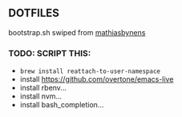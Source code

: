 DOTFILES
---------------

bootstrap.sh swiped from [mathiasbynens](https://github.com/mathiasbynens/dotfiles/blob/master/bootstrap.sh)




### TODO: SCRIPT THIS:

- `brew install reattach-to-user-namespace`
- install https://github.com/overtone/emacs-live
- install rbenv...
- install nvm...
- install bash_completion...

